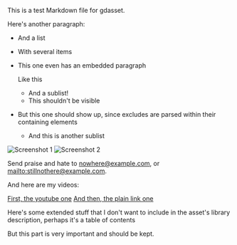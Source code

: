 This is a test Markdown file for gdasset.

Here's another paragraph:
 * And a list
 * With several items
 * This one even has an embedded paragraph
   
   Like this
    * And a sublist!
    <!-- gdasset: exclude -->
    * This shouldn't be visible
 * But this one should show up, since excludes are parsed within their containing elements
   * And this is another sublist

<!-- gdasset: changelog
     items: 3
     heading: Changes -->

![Screenshot 1](screenshots/screenshot1.png "Alt for screenshot 1")
![Screenshot 2](screenshots/screenshot2.jpg "Alt for screenshot 2")

Send praise and hate to nowhere@example.com, or <mailto:stillnothere@example.com>.

And here are my videos:

[First, the youtube one](http://youtu.be/12345678)
[And then, the plain link one](http://some.where.example.com/myassets/video.mp4)

<!-- gdasset: exclude -->

Here's some extended stuff that I don't want to include in the asset's
library description, perhaps it's a table of contents

<!-- gdasset: include -->

But this part is very important and should be kept.
